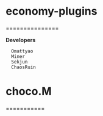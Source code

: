 economy-plugins
===============
===============

__Developers__

      Omattyao
      Miner
      Sekjun
      ChaosRuin
choco.M
===========
===========
